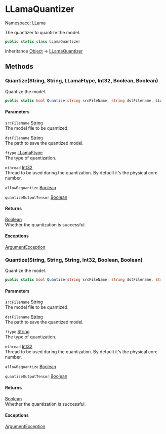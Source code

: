 # LLamaQuantizer

Namespace: LLama

The quantizer to quantize the model.

```csharp
public static class LLamaQuantizer
```

Inheritance [Object](https://docs.microsoft.com/en-us/dotnet/api/system.object) → [LLamaQuantizer](./llama.llamaquantizer.md)

## Methods

### **Quantize(String, String, LLamaFtype, Int32, Boolean, Boolean)**

Quantize the model.

```csharp
public static bool Quantize(string srcFileName, string dstFilename, LLamaFtype ftype, int nthread, bool allowRequantize, bool quantizeOutputTensor)
```

#### Parameters

`srcFileName` [String](https://docs.microsoft.com/en-us/dotnet/api/system.string)<br>
The model file to be quantized.

`dstFilename` [String](https://docs.microsoft.com/en-us/dotnet/api/system.string)<br>
The path to save the quantized model.

`ftype` [LLamaFtype](./llama.native.llamaftype.md)<br>
The type of quantization.

`nthread` [Int32](https://docs.microsoft.com/en-us/dotnet/api/system.int32)<br>
Thread to be used during the quantization. By default it's the physical core number.

`allowRequantize` [Boolean](https://docs.microsoft.com/en-us/dotnet/api/system.boolean)<br>

`quantizeOutputTensor` [Boolean](https://docs.microsoft.com/en-us/dotnet/api/system.boolean)<br>

#### Returns

[Boolean](https://docs.microsoft.com/en-us/dotnet/api/system.boolean)<br>
Whether the quantization is successful.

#### Exceptions

[ArgumentException](https://docs.microsoft.com/en-us/dotnet/api/system.argumentexception)<br>

### **Quantize(String, String, String, Int32, Boolean, Boolean)**

Quantize the model.

```csharp
public static bool Quantize(string srcFileName, string dstFilename, string ftype, int nthread, bool allowRequantize, bool quantizeOutputTensor)
```

#### Parameters

`srcFileName` [String](https://docs.microsoft.com/en-us/dotnet/api/system.string)<br>
The model file to be quantized.

`dstFilename` [String](https://docs.microsoft.com/en-us/dotnet/api/system.string)<br>
The path to save the quantized model.

`ftype` [String](https://docs.microsoft.com/en-us/dotnet/api/system.string)<br>
The type of quantization.

`nthread` [Int32](https://docs.microsoft.com/en-us/dotnet/api/system.int32)<br>
Thread to be used during the quantization. By default it's the physical core number.

`allowRequantize` [Boolean](https://docs.microsoft.com/en-us/dotnet/api/system.boolean)<br>

`quantizeOutputTensor` [Boolean](https://docs.microsoft.com/en-us/dotnet/api/system.boolean)<br>

#### Returns

[Boolean](https://docs.microsoft.com/en-us/dotnet/api/system.boolean)<br>
Whether the quantization is successful.

#### Exceptions

[ArgumentException](https://docs.microsoft.com/en-us/dotnet/api/system.argumentexception)<br>
